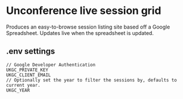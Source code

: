 # Unconference live session grid

Produces an easy-to-browse session listing site based off a Google Spreadsheet. Updates live when the spreadsheet is updated.

## .env settings

```
// Google Developer Authentication 
UKGC_PRIVATE_KEY
UKGC_CLIENT_EMAIL
// Optionally set the year to filter the sessions by, defaults to current year.
UKGC_YEAR
```
